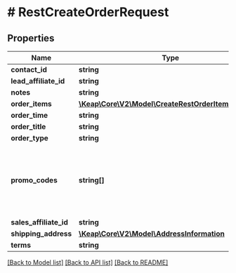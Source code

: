 # # RestCreateOrderRequest

## Properties

Name | Type | Description | Notes
------------ | ------------- | ------------- | -------------
**contact_id** | **string** |  |
**lead_affiliate_id** | **string** |  | [optional]
**notes** | **string** |  | [optional]
**order_items** | [**\Keap\Core\V2\Model\CreateRestOrderItemRequest[]**](CreateRestOrderItemRequest.md) |  |
**order_time** | **string** |  |
**order_title** | **string** |  |
**order_type** | **string** |  |
**promo_codes** | **string[]** | Uses multiple strings as promo codes. The corresponding discount will be applied to the order. | [optional]
**sales_affiliate_id** | **string** |  | [optional]
**shipping_address** | [**\Keap\Core\V2\Model\AddressInformation**](AddressInformation.md) |  | [optional]
**terms** | **string** |  | [optional]

[[Back to Model list]](../../README.md#models) [[Back to API list]](../../README.md#endpoints) [[Back to README]](../../README.md)
